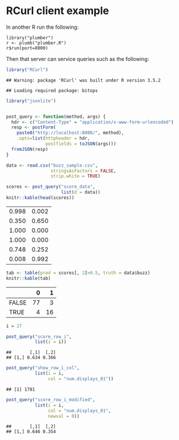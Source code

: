 RCurl client example
================

In another R run the following:

    library("plumber")
    r <- plumb("plumber.R")
    r$run(port=8000)

Then that server can service queries such as the following:

``` r
library("RCurl")
```

    ## Warning: package 'RCurl' was built under R version 3.5.2

    ## Loading required package: bitops

``` r
library("jsonlite")


post_query <- function(method, args) {
  hdr <- c("Content-Type" = "application/x-www-form-urlencoded")
  resp <- postForm(
    paste0("http://localhost:8000/", method),
    .opts=list(httpheader = hdr, 
               postfields = toJSON(args)))
  fromJSON(resp)
}

data <- read.csv("buzz_sample.csv", 
                 stringsAsFactors = FALSE, 
                 strip.white = TRUE)

scores <- post_query("score_data", 
                     list(d = data))
knitr::kable(head(scores))
```

|       |       |
|------:|------:|
|  0.998|  0.002|
|  0.350|  0.650|
|  1.000|  0.000|
|  1.000|  0.000|
|  0.748|  0.252|
|  0.008|  0.992|

``` r
tab <- table(pred = scores[, 2]>0.5, truth = data$buzz)
knitr::kable(tab)
```

|       |    0|    1|
|-------|----:|----:|
| FALSE |   77|    3|
| TRUE  |    4|   16|

``` r
i = 27

post_query("score_row_i", 
           list(i = i))
```

    ##       [,1]  [,2]
    ## [1,] 0.634 0.366

``` r
post_query("show_row_i_col", 
           list(i = i, 
                col = "num.displays_01"))
```

    ## [1] 1781

``` r
post_query("score_row_i_modified", 
           list(i = i, 
                col = "num.displays_01", 
                newval = 0))
```

    ##       [,1]  [,2]
    ## [1,] 0.646 0.354
